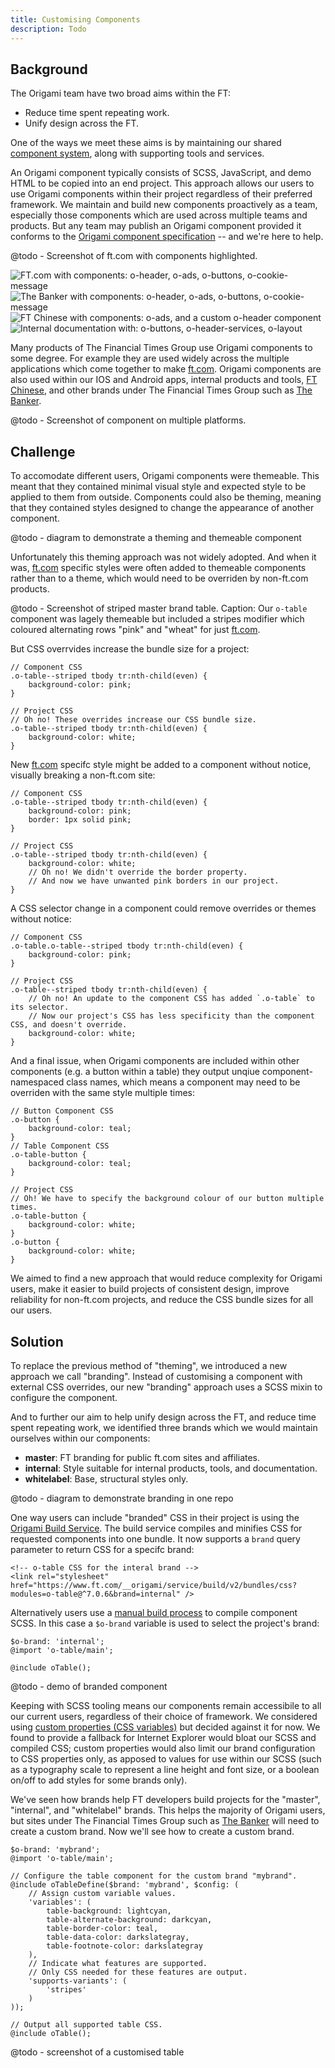 ```yaml
---
title: Customising Components
description: Todo
---
```


## Background

The Origami team have two broad aims within the FT:

- Reduce time spent repeating work.
- Unify design across the FT.

One of the ways we meet these aims is by maintaining our shared [component system](https://registry.origami.ft.com/components), along with supporting tools and services.

An Origami component typically consists of SCSS, JavaScript, and demo HTML to be copied into an end project. This approach allows our users to use Origami components within their project regardless of their preferred framework. We maintain and build new components proactively as a team, especially those components which are used across multiple teams and products. But any team may publish an Origami component provided it conforms to the [Origami component specification](https://origami.ft.com/docs/component-spec/) -- and we're here to help.

@todo - Screenshot of ft.com with components highlighted.

![FT.com with components: o-header, o-ads, o-buttons, o-cookie-message](/assets/images/ft.png)
![The Banker with components: o-header, o-ads, o-buttons, o-cookie-message](/assets/images/the-banker.png)
![FT Chinese with components: o-ads, and a custom o-header component](/assets/images/ft-chinese.png)
![Internal documentation with: o-buttons, o-header-services, o-layout](/assets/images/internal-docs.png)

Many products of The Financial Times Group use Origami components to some degree. For example they are used widely across the multiple applications which come together to make [ft.com](https://www.ft.com/). Origami components are also used within our IOS and Android apps, internal products and tools, [FT Chinese](http://www.ftchinese.com/), and other brands under The Financial Times Group such as [The Banker](https://www.thebanker.com/).

@todo - Screenshot of component on multiple platforms.


## Challenge

To accomodate different users, Origami components were themeable. This meant that they contained minimal visual style and expected style to be applied to them from outside. Components could also be theming, meaning that they contained styles designed to change the appearance of another component.

@todo - diagram to demonstrate a theming and themeable component

Unfortunately this theming approach was not widely adopted. And when it was, [ft.com](https://www.ft.com/) specific styles were often added to themeable components rather than to a theme, which would need to be overriden by non-ft.com products.

@todo - Screenshot of striped master brand table. Caption: Our `o-table` component was lagely themeable but included a stripes modifier which coloured alternating rows "pink" and "wheat" for just [ft.com](https://www.ft.com/).

But CSS overrvides increase the bundle size for a project:

<pre><code class="o-syntax-highlight--scss">// Component CSS
.o-table--striped tbody tr:nth-child(even) {
    background-color: pink;
}

// Project CSS
// Oh no! These overrides increase our CSS bundle size.
.o-table--striped tbody tr:nth-child(even) {
    background-color: white;
}
</code></pre>

New [ft.com](https://www.ft.com/) specifc style might be added to a component without notice, visually breaking a non-ft.com site:

 <pre><code class="o-syntax-highlight--scss">// Component CSS
.o-table--striped tbody tr:nth-child(even) {
    background-color: pink;
    border: 1px solid pink;
}

// Project CSS
.o-table--striped tbody tr:nth-child(even) {
    background-color: white;
    // Oh no! We didn't override the border property.
    // And now we have unwanted pink borders in our project.
}
</code></pre>

A CSS selector change in a component could remove overrides or themes without notice:
<pre><code class="o-syntax-highlight--scss">// Component CSS
.o-table.o-table--striped tbody tr:nth-child(even) {
    background-color: pink;
}

// Project CSS
.o-table--striped tbody tr:nth-child(even) {
    // Oh no! An update to the component CSS has added `.o-table` to its selector.
    // Now our project's CSS has less specificity than the component CSS, and doesn't override.
    background-color: white;
}
</code></pre>

And a final issue, when Origami components are included within other components (e.g. a button within a table) they output unqiue component-namespaced class names, which means a component may need to be overriden with the same style multiple times:
<pre><code class="o-syntax-highlight--scss">// Button Component CSS
.o-button {
    background-color: teal;
}
// Table Component CSS
.o-table-button {
    background-color: teal;
}

// Project CSS
// Oh! We have to specify the background colour of our button multiple times.
.o-table-button {
    background-color: white;
}
.o-button {
    background-color: white;
}
</code></pre>

We aimed to find a new approach that would reduce complexity for Origami users, make it easier to build projects of consistent design, improve reliability for non-ft.com projects, and reduce the CSS bundle sizes for all our users.

## Solution

To replace the previous method of "theming", we introduced a new approach we call "branding". Instead of customising a component with external CSS overrides, our new "branding" approach uses a SCSS mixin to configure the component.

And to further our aim to help unify design across the FT, and reduce time spent repeating work, we identified three brands which we would maintain ourselves within our components:

- **master**: FT branding for public ft.com sites and affiliates.
- **internal**: Style suitable for internal products, tools, and documentation.
- **whitelabel**: Base, structural styles only.

@todo - diagram to demonstrate branding in one repo

One way users can include "branded" CSS in their project is using the [Origami Build Service](https://www.ft.com/__origami/service/build/v2/). The build service compiles and minifies CSS for requested components into one bundle. It now supports a `brand` query parameter to return CSS for a specifc brand:

<pre><code class="o-syntax-highlight--html">&lt;!-- o-table CSS for the interal brand -->
&lt;link rel="stylesheet" href="https://www.ft.com/__origami/service/build/v2/bundles/css?modules=o-table@^7.0.6&brand=internal" />
</code></pre>

Alternatively users use a [manual build process](https://origami.ft.com/docs/developer-guide/modules/building-modules/) to compile component SCSS. In this case a `$o-brand` variable is used to select the project's brand:

<pre><code class="o-syntax-highlight--scss">$o-brand: 'internal';
@import 'o-table/main';

@include oTable();
</code></pre>

@todo - demo of branded component

Keeping with SCSS tooling means our components remain accessibile to all our current users, regardless of their choice of framework. We considered using [custom properties (CSS variables)](https://developer.mozilla.org/en-US/docs/Web/CSS/--*) but decided against it for now. We found to provide a fallback for Internet Explorer would bloat our SCSS and compiled CSS; custom properties would also limit our brand configuration to CSS properties only, as apposed to values for use within our SCSS (such as a typography scale to represent a line height and font size, or a boolean on/off to add styles for some brands only).

We've seen how brands help FT developers build projects for the "master", "internal", and "whitelabel" brands. This helps the majority of Origami users, but sites under The Financial Times Group such as [The Banker](https://www.thebanker.com/) will need to create a custom brand. Now we'll see how to create a custom brand.

<pre><code class="o-syntax-highlight--scss">$o-brand: 'mybrand';
@import 'o-table/main';

// Configure the table component for the custom brand "mybrand".
@include oTableDefine($brand: 'mybrand', $config: (
    // Assign custom variable values.
    'variables': (
        table-background: lightcyan,
        table-alternate-background: darkcyan,
        table-border-color: teal,
        table-data-color: darkslategray,
        table-footnote-color: darkslategray
    ),
    // Indicate what features are supported.
    // Only CSS needed for these features are output.
    'supports-variants': (
        'stripes'
    )
));

// Output all supported table CSS.
@include oTable();
</code></pre>

@todo - screenshot of a customised table

